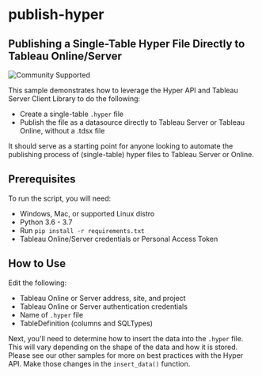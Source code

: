 # publish-hyper
## __Publishing a Single-Table Hyper File Directly to Tableau Online/Server__

![Community Supported](https://img.shields.io/badge/Support%20Level-Community%20Supported-53bd92.svg)

This sample demonstrates how to leverage the Hyper API and Tableau Server Client Library to do the following:
- Create a single-table `.hyper` file
- Publish the file as a datasource directly to Tableau Server or Tableau Online, without a .tdsx file

It should serve as a starting point for anyone looking to automate the publishing process of (single-table) hyper files to Tableau Server or Online. 

## __Prerequisites__
To run the script, you will need:
- Windows, Mac, or supported Linux distro
- Python 3.6 - 3.7
- Run `pip install -r requirements.txt`
- Tableau Online/Server credentials or Personal Access Token

## __How to Use__
Edit the following:
- Tableau Online or Server address, site, and project
- Tableau Online or Server authentication credentials
- Name of `.hyper` file
- TableDefinition (columns and SQLTypes)

Next, you'll need to determine how to insert the data into the `.hyper` file. This will vary depending on the shape of the data and how it is stored. Please see our other samples for more on best practices with the Hyper API. Make those changes in the `insert_data()` function.
